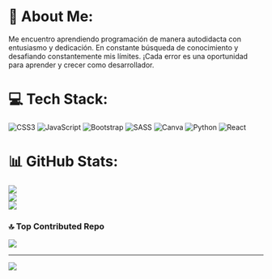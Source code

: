 # 💫 About Me:
Me encuentro aprendiendo programación de manera autodidacta con entusiasmo y dedicación. En constante búsqueda de conocimiento y desafiando constantemente mis límites. ¡Cada error es una oportunidad para aprender y crecer como desarrollador.


# 💻 Tech Stack:
![CSS3](https://img.shields.io/badge/css3-%231572B6.svg?style=for-the-badge&logo=css3&logoColor=white) ![JavaScript](https://img.shields.io/badge/javascript-%23323330.svg?style=for-the-badge&logo=javascript&logoColor=%23F7DF1E) ![Bootstrap](https://img.shields.io/badge/bootstrap-%238511FA.svg?style=for-the-badge&logo=bootstrap&logoColor=white) ![SASS](https://img.shields.io/badge/SASS-hotpink.svg?style=for-the-badge&logo=SASS&logoColor=white) ![Canva](https://img.shields.io/badge/Canva-%2300C4CC.svg?style=for-the-badge&logo=Canva&logoColor=white) ![Python](https://img.shields.io/badge/python-3670A0?style=for-the-badge&logo=python&logoColor=ffdd54) ![React](https://img.shields.io/badge/react-%2320232a.svg?style=for-the-badge&logo=react&logoColor=%2361DAFB)
# 📊 GitHub Stats:
![](https://github-readme-stats.vercel.app/api?username=Its-Alexandder&theme=react&hide_border=false&include_all_commits=false&count_private=false)<br/>
![](https://github-readme-streak-stats.herokuapp.com/?user=Its-Alexandder&theme=react&hide_border=false)<br/>
![](https://github-readme-stats.vercel.app/api/top-langs/?username=Its-Alexandder&theme=react&hide_border=false&include_all_commits=false&count_private=false&layout=compact)

### 🔝 Top Contributed Repo
![](https://github-contributor-stats.vercel.app/api?username=Its-Alexandder&limit=5&theme=dark&combine_all_yearly_contributions=true)

---
[![](https://visitcount.itsvg.in/api?id=Its-Alexandder&icon=0&color=3)](https://visitcount.itsvg.in)

<!-- Proudly created with GPRM ( https://gprm.itsvg.in ) -->
